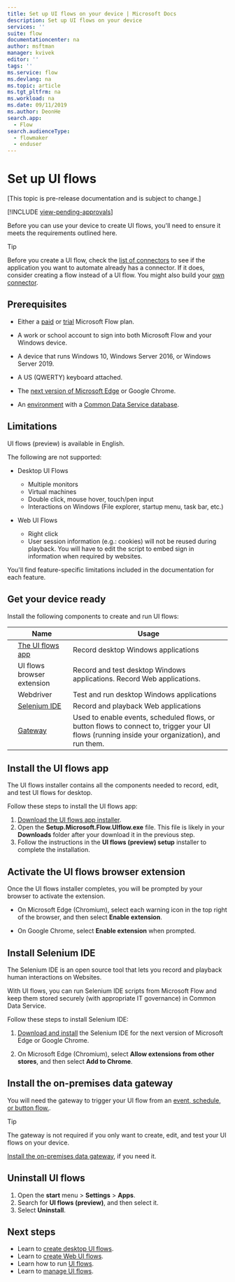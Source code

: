 ```yaml
---
title: Set up UI flows on your device | Microsoft Docs
description: Set up UI flows on your device
services: ''
suite: flow
documentationcenter: na
author: msftman
manager: kvivek
editor: ''
tags: ''
ms.service: flow
ms.devlang: na
ms.topic: article
ms.tgt_pltfrm: na
ms.workload: na
ms.date: 09/11/2019
ms.author: DeonHe
search.app: 
  - Flow
search.audienceType: 
  - flowmaker
  - enduser
---
```


# Set up UI flows

[This topic is pre-release documentation and is subject to change.]

[!INCLUDE [view-pending-approvals](../includes/cc-rebrand.md)]

Before you can use your device to create UI flows, you'll need to ensure it meets the requirements outlined here.

> [!TIP]
> Before you create a UI flow, check the [list of connectors](https://flow.microsoft.com/connectors/) to see if the application you want to automate already has a connector. If it does, consider creating a flow instead of a UI flow. You might also build your [own connector](https://docs.microsoft.com/connectors/custom-connectors/).

## Prerequisites

- Either a [paid](https://flow.microsoft.com/pricing/) or [trial](https://flow.microsoft.com/manage/) Microsoft Flow plan.

- A work or school account to sign into both Microsoft Flow and your Windows device.

- A device that runs Windows 10, Windows Server 2016, or Windows Server 2019.
- A US (QWERTY) keyboard attached.

- The [next version of Microsoft Edge](https://www.microsoftedgeinsider.com)
    or Google Chrome.

- An [environment](https://docs.microsoft.com/power-platform/admin/environments-overview) with a [Common Data Service database](https://docs.microsoft.com/power-platform/admin/create-database).


## Limitations

UI flows (preview) is available in English.

The following are not supported:

-   Desktop UI Flows

    -   Multiple monitors
    -   Virtual machines
    -   Double click, mouse hover, touch/pen input
    -   Interactions on Windows (File explorer, startup menu, task bar, etc.)

-   Web UI Flows

    -   Right click
    -   User session information (e.g.: cookies) will not be reused during
        playback. You will have to edit the script to embed sign in information
        when required by websites.

You'll find feature-specific limitations included in the documentation for each feature.

## Get your device ready

Install the following components to create and run UI flows:

|  | **Name**                             | **Usage**  |                                                        
|---|--------------------------------------|----------------------------------------------------------------------|
|   | [The UI flows app](https://go.microsoft.com/fwlink/?linkid=2102613)                         | Record desktop Windows applications                                  |          |
|   | UI flows browser extension           | Record and test desktop Windows applications. Record Web applications. |                                                                                              |
|   | Webdriver                            | Test and run desktop Windows applications                            |                                                                                              |
|   | [Selenium IDE](https://go.microsoft.com/fwlink/?linkid=2107665) | Record and playback Web applications                                 |  |
|   | [Gateway](https://go.microsoft.com/fwlink/?LinkID=820580&clcid=0x409)                              | Used to enable events, scheduled flows, or button flows to connect to, trigger your UI flows (running inside your organization), and run them.              |  | 

## Install the UI flows app

The UI flows installer contains all the components needed to record, edit, and test UI flows for desktop.

Follow these steps to install the UI flows app:

1. [Download the UI flows app installer](https://go.microsoft.com/fwlink/?linkid=2102613).
1. Open the **Setup.Microsoft.Flow.UIflow.exe** file. This file is likely in your **Downloads** folder after your download it in the previous step.
1. Follow the instructions in the **UI flows (preview) setup** installer to complete the installation.

## Activate the UI flows browser extension 

Once the UI flows installer completes, you will be prompted by your browser to activate the extension.

- On Microsoft Edge (Chromium), select each warning icon in the top right  of the browser, and then select **Enable extension**.

    <!--Update the this pic     
        ![](../media/ui-flows-setup/8a4ea389fcad965781274f463f382b84.png) -->
-   On Google Chrome, select **Enable extension** when prompted.  
    
    <!--![ ](../media/ui-flows-setup/1301c0086aa1ef031b2505df7f5b2cae.png)-->

## Install Selenium IDE

The Selenium IDE is an open source tool that lets you record and playback human interactions on Websites.

With UI flows, you can run Selenium IDE scripts from Microsoft Flow and keep them stored securely (with appropriate IT governance) in Common Data Service.

Follow these steps to install Selenium IDE:

1. [Download and install](https://go.microsoft.com/fwlink/?linkid=2107665) the Selenium IDE for the next version of Microsoft Edge or Google Chrome.

1. On Microsoft Edge (Chromium), select **Allow extensions from other stores**, and then select **Add to Chrome**.

<!-- ![](../media/ui-flows-setup/62a1f2e69c21b089922f3f92fcd26560.png)

![](../media/ui-flows-setup/7e7b7a0a45b876b036980eaebf728d52.png)
-->

## Install the on-premises data gateway

You will need the gateway to trigger your UI flow from an [event, schedule, or button flow.](../getting-started.md/#types-of-flows).

>[!TIP]
>The gateway is not required if you only want to create, edit, and test your UI flows on your device.

<!--todo: confirm that -->
[Install the on-premises data gateway](../gateway-reference.md/#use-a-gateway), if you need it.

## Uninstall UI flows

1. Open the **start** menu > **Settings** > **Apps**.
1. Search for **UI flows (preview)**, and then select it.
1. Select **Uninstall**.

## Next steps

- Learn to [create desktop UI flows](create-desktop.md).
- Learn to [create Web UI flows](create-web.md).
- Learn how to run [UI flows](run-ui-flow.md).
- Learn to [manage UI flows](manage.md).
